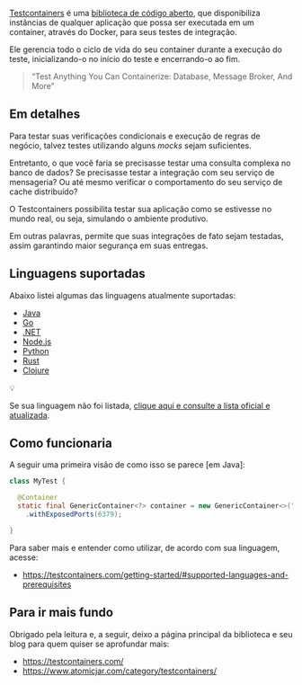[Testcontainers](https://testcontainers.com/) é uma [biblioteca de código aberto](https://github.com/testcontainers/), que disponibiliza instâncias de qualquer aplicação que possa ser executada em um container, através do Docker, para seus testes de integração. 

Ele gerencia todo o ciclo de vida do seu container durante a execução do teste, inicializando-o no início do teste e encerrando-o ao fim.

> “Test Anything You Can Containerize: Database, Message Broker, And More”

## Em detalhes

Para testar suas verificações condicionais e execução de regras de negócio, talvez testes utilizando alguns *mocks* sejam suficientes.

Entretanto, o que você faria se precisasse testar uma consulta complexa no banco de dados? Se precisasse testar a integração com seu serviço de mensageria? Ou até mesmo verificar o comportamento do seu serviço de cache distribuído?

O Testcontainers possibilita testar sua aplicação como se estivesse no mundo real, ou seja, simulando o ambiente produtivo.

Em outras palavras, permite que suas integrações de fato sejam testadas, assim garantindo maior segurança em suas entregas.

## Linguagens suportadas

Abaixo listei algumas das linguagens atualmente suportadas:

- [Java](https://java.testcontainers.org/)
- [Go](https://golang.testcontainers.org/)
- [.NET](https://dotnet.testcontainers.org/)
- [Node.js](https://node.testcontainers.org/)
- [Python](https://testcontainers-python.readthedocs.io/en/latest/README.html)
- [Rust](https://docs.rs/testcontainers/latest/testcontainers/)
- [Clojure](https://cljdoc.org/d/clj-test-containers/clj-test-containers/0.7.4/doc/readme)

<aside class="callout">
  <div class="icon">💡</div>
  <div class="content">
    <p>Se sua linguagem não foi listada, <a href="https://testcontainers.com/getting-started/#supported-languages-and-prerequisites">clique aqui e consulte a lista oficial e atualizada</a>.</p>
  </div>
</aside>

## Como funcionaria

A seguir uma primeira visão de como isso se parece [em Java]:

```java
class MyTest {

  @Container
  static final GenericContainer<?> container = new GenericContainer<>("redis:5.0.3-alpine")
    .withExposedPorts(6379);

}
```

Para saber mais e entender como utilizar, de acordo com sua linguagem, acesse:

- <https://testcontainers.com/getting-started/#supported-languages-and-prerequisites>

## Para ir mais fundo

Obrigado pela leitura e, a seguir, deixo a página principal da biblioteca e seu blog para quem quiser se aprofundar mais:

- <https://testcontainers.com/>
- <https://www.atomicjar.com/category/testcontainers/>